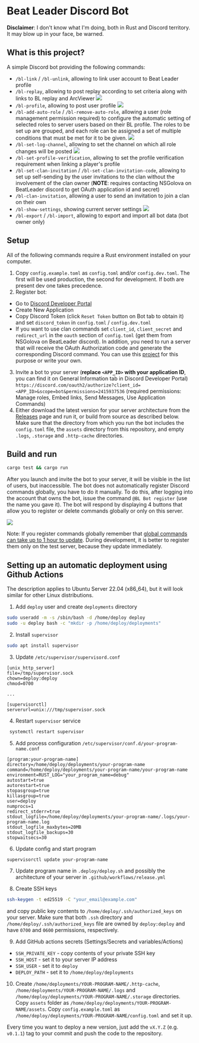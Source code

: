 # Beat Leader Discord Bot

**Disclaimer**: I don't know what I'm doing, both in Rust and Discord territory. It may blow up in your face, be warned.

## What is this project?

A simple Discord bot providing the following commands:

- ``/bl-link`` / ``/bl-unlink``, allowing to link user account to Beat Leader profile  
- ``/bl-replay``, allowing to post replay according to set criteria along with links to BL replay and ArcViewer ![](docs/bl-replay.gif)
- ``/bl-profile``, allowing to post user profile ![](docs/bl-profile.gif)
- ``/bl-add-auto-role`` / ``/bl-remove-auto-role``, allowing a user (role management permission required) to configure the automatic setting of selected roles to server users based on their BL profile. The roles to be set up are grouped, and each role can be assigned a set of multiple conditions that must be met for it to be given. ![](docs/bl-role.gif)
- ``/bl-set-log-channel``, allowing to set the channel on which all role changes will be posted ![](docs/bl-log.gif)
- ``/bl-set-profile-verification``, allowing to set the profile verification requirement when linking a player's profile
- ``/bl-set-clan-invitation`` / ``/bl-set-clan-invitation-code``, allowing to set up self-sending by the user invitations to the clan without the involvement of the clan owner (**NOTE**: requires contacting NSGolova on BeatLeader discord to get OAuth application id and secret)
- ``/bl-clan-invitation``, allowing a user to send an invitation to join a clan on their own
- ``/bl-show-settings``, showing current server settings ![](docs/bl-show.gif)
- ``/bl-export`` / ``/bl-import``, allowing to export and import all bot data (bot owner only)

## Setup

All of the following commands require a Rust environment installed on your computer.

1. Copy ``config.example.toml`` as ``config.toml`` and/or ``config.dev.toml``. The first will be used production, the second for development. If both are present dev one takes precedence.
2. Register bot:
- Go to [Discord Developer Portal](https://discord.com/developers/applications)
- Create New Application
- Copy Discord Token (click ``Reset Token`` button on Bot tab to obtain it) and set ``discord_token`` in ``config.toml`` / ``config.dev.toml``
- If you want to use clan commands set ``client_id``, ``client_secret`` and ``redirect_url`` in the ``oauth`` section of ``config.toml`` (get them from NSGolova on BeatLeader discord). In addition, you need to run a server that will receive the OAuth Authorization code and generate the corresponding Discord command. You can use this [project](https://github.com/motzel/bl-bot-frontend) for this purpose or write your own.
3. Invite a bot to your server (**replace ``<APP_ID>`` with your application ID**, you can find it on General Information tab in Discord Developer Portal)
``https://discord.com/oauth2/authorize?client_id=<APP_ID>&scope=bot&permissions=2415937536``
   (required permissions: Manage roles, Embed links, Send Messages, Use Application Commands)
4. Either download the latest version for your server architecture from the [Releases](https://github.com/motzel/bl-bot/releases) page and run it, or build from source as described below. Make sure that the directory from which you run the bot includes the ``config.toml`` file, the ``assets`` directory from this repository, and empty ``.logs``, ``.storage`` and ``.http-cache`` directories.

## Build and run
```bash
cargo test && cargo run
```

After you launch and invite the bot to your server, it will be visible in the list of users, but inaccessible. The bot does not automatically register Discord commands globally, you have to do it manually. To do this, after logging into the account that owns the bot, issue the command ``@BL Bot register`` (use the name you gave it). The bot will respond by displaying 4 buttons that allow you to register or delete commands globally or only on this server.

![](docs/register.png)

Note: If you register commands globally remember that [global commands can take up to 1 hour to update](https://discordnet.dev/guides/int_basics/application-commands/slash-commands/creating-slash-commands.html#:~:text=Note%3A%20Global%20commands%20will%20take,yet%20please%20follow%20this%20guide.). During development, it is better to register them only on the test server, because they update immediately.




## Setting up an automatic deployment using Github Actions

The description applies to Ubuntu Server 22.04 (x86_64), but it will look similar for other Linux distributions.

1. Add ``deploy`` user and create ``deployments`` directory

```bash
sudo useradd -m -s /sbin/bash -d /home/deploy deploy
sudo -u deploy bash -c "mkdir -p /home/deploy/deployments"
```

2. Install ``supervisor``

```bash
sudo apt install supervisor
```

3. Update ``/etc/supervisor/supervisord.conf``

```tom
[unix_http_server]
file=/tmp/supervisor.sock
chown=deploy:deploy
chmod=0700

... 

[supervisorctl]
serverurl=unix:///tmp/supervisor.sock
```

4. Restart ``supervisor`` service

```bash
 systemctl restart supervisor
```

5. Add process configuration ``/etc/supervisor/conf.d/your-program-name.conf``

```
[program:your-program-name]
directory=/home/deploy/deployments/your-program-name
command=/home/deploy/deployments/your-program-name/your-program-name
environment=RUST_LOG="your_program_name=debug"
autostart=true
autorestart=true
stopasgroup=true
killasgroup=true
user=deploy
numprocs=1
redirect_stderr=true
stdout_logfile=/home/deploy/deployments/your-program-name/.logs/your-program-name.log
stdout_logfile_maxbytes=20MB
stdout_logfile_backups=30
stopwaitsecs=30
```

6. Update config and start program

```bash
supervisorctl update your-program-name
```

7. Update program name in ``.deploy/deploy.sh`` and possibly the architecture of your server in ``.github/workflows/release.yml``


8. Create SSH keys

```bash
ssh-keygen -t ed25519 -C "your_email@example.com"
```
and copy public key contents to ``/home/deploy/.ssh/authorized_keys`` on your server. Make sure that both ``.ssh`` directory and ``/home/deploy/.ssh/authorized_keys`` file are owned by ``deploy:deploy`` and have ``0700`` and ``0600`` permissions, respectively.

9. Add GitHub actions secrets (Settings/Secrets and variables/Actions)
- ``SSH_PRIVATE_KEY`` - copy contents of your private SSH key
- ``SSH_HOST`` - set it to your server IP address
- ``SSH_USER`` - set it to ``deploy``
- ``DEPLOY_PATH`` - set it to ``/home/deploy/deployments``

10. Create ``/home/deployments/YOUR-PROGRAM-NAME/.http-cache``, ``/home/deployments/YOUR-PROGRAM-NAME/.logs`` and ``/home/deploy/deployments/YOUR-PROGRAM-NAME/.storage`` directories. Copy ``assets`` folder as ``/home/deploy/deployments/YOUR-PROGRAM-NAME/assets``. Copy ``config.example.toml`` as ``/home/deploy/deployments/YOUR-PROGRAM-NAME/config.toml`` and set it up.
 
Every time you want to deploy a new version, just add the ``vX.Y.Z`` (e.g. ``v0.1.1``) tag to your commit and push the code to the repository.
